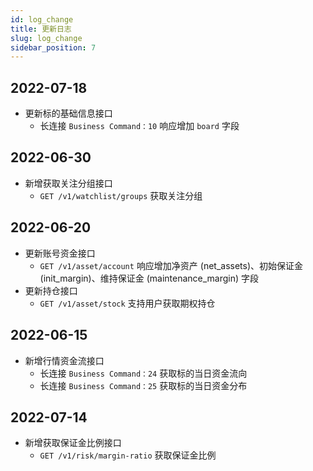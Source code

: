 ```yaml
---
id: log_change
title: 更新日志
slug: log_change
sidebar_position: 7
---
```


## 2022-07-18

- 更新标的基础信息接口
  - 长连接 `Business Command：10` 响应增加 `board` 字段

## 2022-06-30

- 新增获取关注分组接口
  - `GET /v1/watchlist/groups` 获取关注分组

## 2022-06-20

- 更新账号资金接口
  - `GET /v1/asset/account` 响应增加净资产 (net_assets)、初始保证金 (init_margin)、维持保证金 (maintenance_margin) 字段
- 更新持仓接口
  - `GET /v1/asset/stock` 支持用户获取期权持仓

## 2022-06-15

- 新增行情资金流接口
  - 长连接 `Business Command：24` 获取标的当日资金流向
  - 长连接 `Business Command：25` 获取标的当日资金分布

## 2022-07-14

- 新增获取保证金比例接口
  - `GET /v1/risk/margin-ratio` 获取保证金比例
